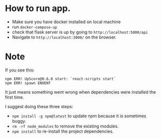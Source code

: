 # How to run app.

- Make sure you have docker installed on local machine
- run `docker-compose-up`
- check that flask server is up by going to `http://localhost:5000/api`
- Navigate to `http://localhost:3000/` on the browser.

# Note

If you see this:

```
npm ERR! UpScore@0.6.0 start: `react-scripts start`
npm ERR! spawn ENOENT
```

It just means something went wrong when dependencies were installed the first time.

I suggest doing these three steps:

- `npm install -g npm@latest` to update npm because it is sometimes buggy.
- `rm -rf node_modules` to remove the existing modules.
- `npm install` to re-install the project dependencies.

